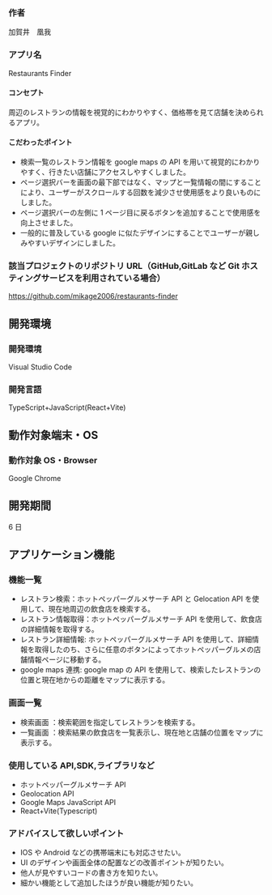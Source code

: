 ### 作者

加賀井　凰我

### アプリ名

Restaurants Finder

#### コンセプト

周辺のレストランの情報を視覚的にわかりやすく、価格帯を見て店舗を決められるアプリ。

#### こだわったポイント

- 検索一覧のレストラン情報を google maps の API を用いて視覚的にわかりやすく、行きたい店舗にアクセスしやすくしました。
- ページ選択バーを画面の最下部ではなく、マップと一覧情報の間にすることにより、ユーザーがスクロールする回数を減少させ使用感をより良いものにしました。
- ページ選択バーの左側に 1 ページ目に戻るボタンを追加することで使用感を向上させました。
- 一般的に普及している google に似たデザインにすることでユーザーが親しみやすいデザインにしました。

### 該当プロジェクトのリポジトリ URL（GitHub,GitLab など Git ホスティングサービスを利用されている場合）

https://github.com/mikage2006/restaurants-finder

## 開発環境

### 開発環境

Visual Studio Code

### 開発言語

TypeScript+JavaScript(React+Vite)

## 動作対象端末・OS

### 動作対象 OS・Browser

Google Chrome

## 開発期間

6 日

## アプリケーション機能

### 機能一覧

- レストラン検索：ホットペッパーグルメサーチ API と Gelocation API を使用して、現在地周辺の飲食店を検索する。
- レストラン情報取得：ホットペッパーグルメサーチ API を使用して、飲食店の詳細情報を取得する。
- レストラン詳細情報: ホットペッパーグルメサーチ API を使用して、詳細情報を取得したのち、さらに任意のボタンによってホットペッパーグルメの店舗情報ページに移動する。
- google maps 連携: google map の API を使用して、検索したレストランの位置と現在地からの距離をマップに表示する。

### 画面一覧

- 検索画面 ：検索範囲を指定してレストランを検索する。
- 一覧画面 ：検索結果の飲食店を一覧表示し、現在地と店舗の位置をマップに表示する。

### 使用している API,SDK,ライブラリなど

- ホットペッパーグルメサーチ API
- Geolocation API
- Google Maps JavaScript API
- React+Vite(Typescript)

### アドバイスして欲しいポイント

- IOS や Android などの携帯端末にも対応させたい。
- UI のデザインや画面全体の配置などの改善ポイントが知りたい。
- 他人が見やすいコードの書き方を知りたい。
- 細かい機能として追加したほうが良い機能が知りたい。
